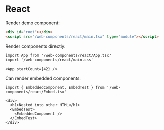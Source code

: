 # React

Render demo component:

```html
<div id="root"></div>
<script src="/web-components/react/main.tsx" type="module"></script>
```

Render components directly:

```tsx { framework=react }
import App from '/web-components/react/App.tsx'
import '/web-components/react/main.css'

<App startCount={42} />
```

Can render embedded components:

```tsx { framework=react }
import { EmbeddedComponent, EmbedTest } from '/web-components/react/Embed.tsx'

<div>
  <h1>Nested into other HTML</h1>
  <EmbedTest>
    <EmbeddedComponent />
  </EmbedTest>
</div>
```
